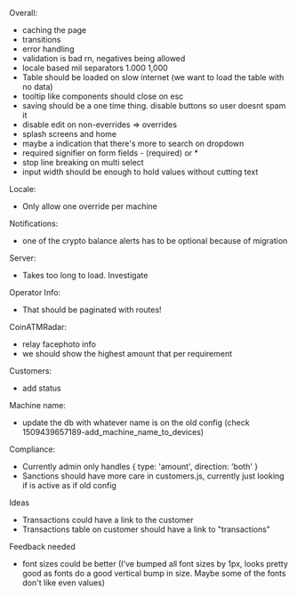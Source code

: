 Overall:
  - caching the page
  - transitions
  - error handling
  - validation is bad rn, negatives being allowed
  - locale based mil separators 1.000 1,000
  - Table should be loaded on slow internet (we want to load the table with no data) 
  - tooltip like components should close on esc
  - saving should be a one time thing. disable buttons so user doesnt spam it
  - disable edit on non-everrides => overrides
  - splash screens and home
  - maybe a indication that there's more to search on dropdown
  - required signifier on form fields - (required) or *
  - stop line breaking on multi select
  - input width should be enough to hold values without cutting text

Locale:
  - Only allow one override per machine

Notifications:
  - one of the crypto balance alerts has to be optional because of migration

Server:
  - Takes too long to load. Investigate

Operator Info:
  - That should be paginated with routes!

CoinATMRadar:
  - relay facephoto info
  - we should show the highest amount that per requirement

Customers:
  - add status

Machine name:
  - update the db with whatever name is on the old config (check 1509439657189-add_machine_name_to_devices)

Compliance:
  - Currently admin only handles { type: 'amount', direction: 'both' }
  - Sanctions should have more care in customers.js, currently just looking if is active as if old config

Ideas
  - Transactions could have a link to the customer
  - Transactions table on customer should have a link to "transactions"


Feedback needed
  - font sizes could be better (I've bumped all font sizes by 1px, looks pretty good as fonts do a good vertical bump in size. Maybe some of the fonts don't like even values)